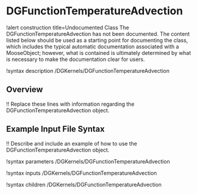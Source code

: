 # DGFunctionTemperatureAdvection

!alert construction title=Undocumented Class
The DGFunctionTemperatureAdvection has not been documented. The content listed below should be used as a starting point for
documenting the class, which includes the typical automatic documentation associated with a
MooseObject; however, what is contained is ultimately determined by what is necessary to make the
documentation clear for users.

!syntax description /DGKernels/DGFunctionTemperatureAdvection

## Overview

!! Replace these lines with information regarding the DGFunctionTemperatureAdvection object.

## Example Input File Syntax

!! Describe and include an example of how to use the DGFunctionTemperatureAdvection object.

!syntax parameters /DGKernels/DGFunctionTemperatureAdvection

!syntax inputs /DGKernels/DGFunctionTemperatureAdvection

!syntax children /DGKernels/DGFunctionTemperatureAdvection
